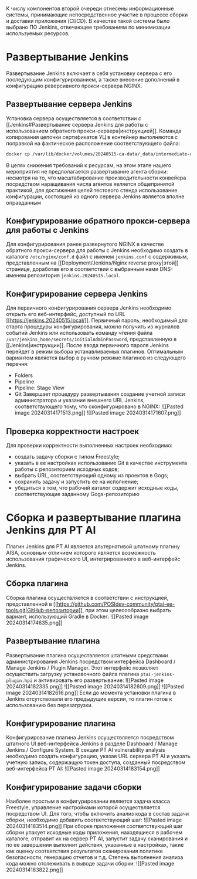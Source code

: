 К числу компонентов второй очереди отнесены информационные системы, принимающие непосредственное участие в процессе сборки и доставки приложения (CI/CD). В качестве такой системы было выбрано ПО Jenkins, отвечающее требованиям по минимизации используемых ресурсов.
# Развертывание Jenkins
Развертывание Jenkins включает в себя установку сервера с его последующим конфигурированием, а также внесение дополнений в конфигурацию реверсивного прокси-сервера NGINX. 
## Развертывание сервера Jenkins
Установка сервера осуществляется в соответствии с [[Jenkins#Развертывание сервера Jenkins для работы с использованием обратного прокси-сервера|инструкцией]]. Команда копирования цепочки сертификатов УЦ в контейнер выполняются с поправкой на фактическое расположение соответствующего файла:
``` bash
docker cp /var/lib/docker/volumes/20240515-ca-data/_data/intermediate-ca/out/F8BE4182D21D4C68/ca.pem jenkins:/usr/local/share/ca-certificates/ca.crt
```
В целях снижения требований к ресурсам, на этом этапе нашего мероприятия не предполагается развертывание агента сборки: несмотря на то, что масштабирование производительности конвейера посредством наращивания числа агентов является общепринятой практикой, для достижения целей тестового стенда использование конфигурации, состоящей из одного сервера Jenkins является вполне оправданным
## Конфигурирование обратного прокси-сервера для работы с Jenkins
Для конфигурирования ранее развернутого NGINX в качестве обратного прокси-сервера для работы с Jenkins необходимо создать в каталоге `/etc/nginx/conf.d` файл с именем `jenkins.conf` с содержимым, представленным на [[Deployment/Jenkins/Nginx reverse proxy|этой]] странице, доработав его в соответствии с выбранным нами DNS-именем репозитория `jenkins.20240515.local`.
## Конфигурирование сервера Jenkins
Для первичного конфигурирования сервера Jenkins необходимо открыть его веб-интерфейс, доступный по URL [[https://jenkins.20240515.local/]]. Первичный пароль, необходимый для старта процедуры конфигурирования, можно получить из журналов событий Jenkins или использовать команду чтения файла `/var/jenkins_home/secrets/initialAdminPassword`, представленную в [[Jenkins|инструкции]]. После ввода первичного пароля Jenkins перейдет в режим выбора устанавливаемых плагинов. Оптимальным вариантом является выбор в ручном режиме плагинов из следующего перечня:
- Folders
- Pipeline
- Pipeline: Stage View
- Git
Завершает процедуру развертывания создание учетной записи администратора и указание внешнего URL Jenkins, соответствующего тому, что сконфигурировано в NGINX:
![[Pasted image 20240314171513.png]]
![[Pasted image 20240314171607.png]]
## Проверка корректности настроек
Для проверки корректности выполненных настроек необходимо:
- создать задачу сборки с типом Freestyle;
- указать в ее настройках использование Git в качестве инструмента работы с репозиторием исходных кодов;
- выбрать URL, соответствующий одному из проектов в Gogs;
- сохранить задачу и запустить ее на исполнение;
- убедиться в том, что рабочий каталог содержит исходные коды, соответствующие заданному Gogs-репозиторию
# Сборка и развертывание плагина Jenkins для PT AI
Плагин Jenkins для PT AI является альтернативой штатному плагину AISA, основным отличием которого является возможность использования графического UI, интегрированного в веб-интерфейс Jenkins.
## Сборка плагина
Сборка плагина осуществляется в соответствии с инструкцией, представленной в [[https://github.com/POSIdev-community/ptai-ee-tools.git|GitHub-репозитории]], при этом целесообразно выбрать вариант, использующий Gradle в Docker:
![[Pasted image 20240314174635.png]]
## Развертывание плагина
Развертывание плагина осуществляется штатными средствами администрирования Jenkins посредством интерфейса Dashboard / Manage Jenkins / Plugin Manager. Этот интерфейс позволяет осуществить загрузку установочного файла плагина `ptai-jenkins-plugin.hpi` и активировать его развертывание:
![[Pasted image 20240314182335.png]]
![[Pasted image 20240314182609.png]]
![[Pasted image 20240314182616.png]]
Если до момента установки плагина в Jenkins отсутствовали его предыдущие версии, то плагин готов к использованию без перезагрузки.
## Конфигурирование плагина
Конфигурирование плагина Jenkins осуществляется посредством штатного UI веб-интерфейса Jenkins в разделе Dashboard / Manage Jenkins / Configure System. В секции PT AI vulnerability analysis необходимо создать конфигурацию, указав URL сервера PT AI и указать учетную запись, содержащую токен доступа, созданный посредством веб-интерфейса PT AI:
![[Pasted image 20240314183154.png]]
## Конфигурирование задачи сборки
Наиболее простым в конфигурировании является задача класса Freestyle, управление настройками которой осуществляется посредством UI. Для того, чтобы включить анализ кода в состав задачи сборки, необходимо добавить соответствующий шаг:
![[Pasted image 20240314183514.png]]
При сборке приложения соответствующий шаг сборки упакует исходные коды приложения, находящиеся в рабочем каталоге, отправит их на сервер PT AI, запустит задачу сканирования и по ее завершении выполнит действия, указанные в настройках, такие как оценку соответствия результатов сканирования политике безопасности, генерацию отчетов и т.д. Степень выполнения анализа кода можно отслеживать в выводе задачи сборки:
![[Pasted image 20240314183822.png]]

